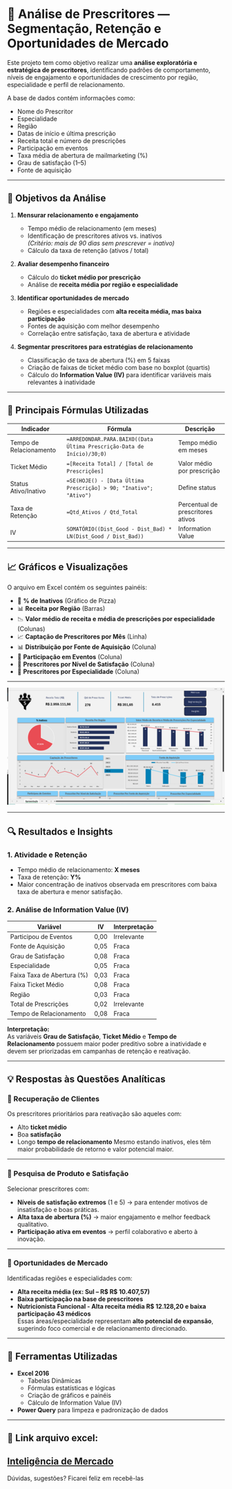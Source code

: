 # 🧠 Análise de Prescritores — Segmentação, Retenção e Oportunidades de Mercado

Este projeto tem como objetivo realizar uma **análise exploratória e estratégica de prescritores**, identificando padrões de comportamento, níveis de engajamento e oportunidades de crescimento por região, especialidade e perfil de relacionamento.

A base de dados contém informações como:
- Nome do Prescritor  
- Especialidade  
- Região  
- Datas de início e última prescrição  
- Receita total e número de prescrições  
- Participação em eventos  
- Taxa média de abertura de mailmarketing (%)  
- Grau de satisfação (1–5)  
- Fonte de aquisição  

---

## 🧾 Objetivos da Análise

1. **Mensurar relacionamento e engajamento**
   - Tempo médio de relacionamento (em meses)
   - Identificação de prescritores ativos vs. inativos  
     *(Critério: mais de 90 dias sem prescrever = inativo)*
   - Cálculo da taxa de retenção (ativos / total)

2. **Avaliar desempenho financeiro**
   - Cálculo do **ticket médio por prescrição**
   - Análise de **receita média por região e especialidade**

3. **Identificar oportunidades de mercado**
   - Regiões e especialidades com **alta receita média, mas baixa participação**
   - Fontes de aquisição com melhor desempenho
   - Correlação entre satisfação, taxa de abertura e atividade

4. **Segmentar prescritores para estratégias de relacionamento**
   - Classificação de taxa de abertura (%) em 5 faixas
   - Criação de faixas de ticket médio com base no boxplot (quartis)
   - Cálculo do **Information Value (IV)** para identificar variáveis mais relevantes à inatividade

---

## 🧮 Principais Fórmulas Utilizadas

| Indicador | Fórmula | Descrição |
|------------|----------|-----------|
| Tempo de Relacionamento | `=ARREDONDAR.PARA.BAIXO((Data Última Prescrição-Data de Início)/30;0)` | Tempo médio em meses |
| Ticket Médio | `=[Receita Total] / [Total de Prescrições]` | Valor médio por prescrição |
| Status Ativo/Inativo | `=SE(HOJE() - [Data Última Prescrição] > 90; "Inativo"; "Ativo")` | Define status |
| Taxa de Retenção | `=Qtd_Ativos / Qtd_Total` | Percentual de prescritores ativos |
| IV | `SOMATÓRIO((Dist_Good - Dist_Bad) * LN(Dist_Good / Dist_Bad))` | Information Value |

---

## 📈 Gráficos e Visualizações

O arquivo em Excel contém os seguintes painéis:

- 🥧 **% de Inativos** (Gráfico de Pizza)  
- 📊 **Receita por Região** (Barras)  
- 📉 **Valor médio de receita e média de prescrições por especialidade** (Colunas)  
- 📈 **Captação de Prescritores por Mês** (Linha)  
- 📊 **Distribuição por Fonte de Aquisição** (Coluna)  
- 🧩 **Participação em Eventos** (Coluna)  
- 💬 **Prescritores por Nível de Satisfação** (Coluna)  
- 🧠 **Prescritores por Especialidade** (Coluna)  

---

![Imagem-gráfico](/img-github.png)

---

## 🔍 Resultados e Insights

### 1. **Atividade e Retenção**
- Tempo médio de relacionamento: **X meses**  
- Taxa de retenção: **Y%**  
- Maior concentração de inativos observada em prescritores com baixa taxa de abertura e menor satisfação.

### 2. **Análise de Information Value (IV)**  
| Variável | IV | Interpretação |
|-----------|----|---------------|
| Participou de Eventos | 0,00 | Irrelevante |
| Fonte de Aquisição | 0,05 | Fraca |
| Grau de Satisfação | 0,08 | Fraca |
| Especialidade | 0,05 | Fraca |
| Faixa Taxa de Abertura (%) | 0,03 | Fraca |
| Faixa Ticket Médio | 0,08 | Fraca |
| Região | 0,03 | Fraca |
| Total de Prescrições | 0,02 | Irrelevante |
| Tempo de Relacionamento | 0,08 | Fraca |

**Interpretação:**  
As variáveis **Grau de Satisfação**, **Ticket Médio** e **Tempo de Relacionamento** possuem maior poder preditivo sobre a inatividade e devem ser priorizadas em campanhas de retenção e reativação.

---

## 💡 Respostas às Questões Analíticas

### 🔹 Recuperação de Clientes
Os prescritores prioritários para reativação são aqueles com:
- Alto **ticket médio**
- Boa **satisfação**
- Longo **tempo de relacionamento**
Mesmo estando inativos, eles têm maior probabilidade de retorno e valor potencial maior.

---

### 🔹 Pesquisa de Produto e Satisfação
Selecionar prescritores com:
- **Níveis de satisfação extremos** (1 e 5) → para entender motivos de insatisfação e boas práticas.
- **Alta taxa de abertura (%)** → maior engajamento e melhor feedback qualitativo.
- **Participação ativa em eventos** → perfil colaborativo e aberto à inovação.

---

### 🔹 Oportunidades de Mercado
Identificadas regiões e especialidades com:
- **Alta receita média (ex: Sul –  R$ R$ 10.407,57)**  
- **Baixa participação na base de prescritores**
- **Nutricionista Funcional - Alta receita média R$ 12.128,20 e baixa participação 43 médicos**  
Essas áreas/especialidade representam **alto potencial de expansão**, sugerindo foco comercial e de relacionamento direcionado.

---

## 🧭 Ferramentas Utilizadas
- **Excel 2016**
  - Tabelas Dinâmicas  
  - Fórmulas estatísticas e lógicas  
  - Criação de gráficos e painéis  
  - Cálculo de Information Value (IV)
- **Power Query** para limpeza e padronização de dados  

---

## 📂 Link arquivo excel: 
[Inteligência de Mercado](/Estudo-de-Caso-Inteligencia-de-Mercado.xlsx)
---

Dúvidas, sugestões? Ficarei feliz em recebê-las


